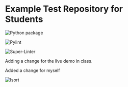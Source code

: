 # Example Test Repository for Students

![Python package](https://github.com/vcu-chfauerbach/test-repo1/workflows/Python%20package/badge.svg)

![Pylint](https://github.com/vcu-chfauerbach/test-repo1/workflows/Pylint/badge.svg)

![Super-Linter](https://github.com/vcu-chfauerbach/test-repo1/workflows/Super-Linter/badge.svg)

Adding a change for the live demo in class.

Added a change for myself

![Isort](https://pycqa.github.io/isort/)



